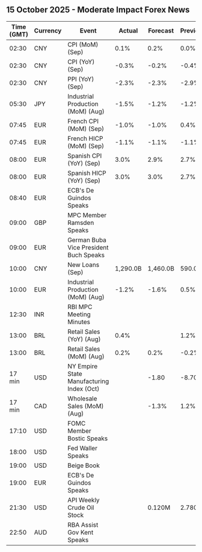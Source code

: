 ## 15 October 2025 - Moderate Impact Forex News

| Time (GMT) | Currency | Event | Actual | Forecast | Previous |
|------|----------|-------|--------|----------|----------|
| 02:30 | CNY | CPI (MoM) (Sep) | 0.1% | 0.2% | 0.0% |
| 02:30 | CNY | CPI (YoY) (Sep) | -0.3% | -0.2% | -0.4% |
| 02:30 | CNY | PPI (YoY) (Sep) | -2.3% | -2.3% | -2.9% |
| 05:30 | JPY | Industrial Production (MoM) (Aug) | -1.5% | -1.2% | -1.2% |
| 07:45 | EUR | French CPI (MoM) (Sep) | -1.0% | -1.0% | 0.4% |
| 07:45 | EUR | French HICP (MoM) (Sep) | -1.1% | -1.1% | -1.1% |
| 08:00 | EUR | Spanish CPI (YoY) (Sep) | 3.0% | 2.9% | 2.7% |
| 08:00 | EUR | Spanish HICP (YoY) (Sep) | 3.0% | 3.0% | 2.7% |
| 08:40 | EUR | ECB's De Guindos Speaks |  |  |  |
| 09:00 | GBP | MPC Member Ramsden Speaks |  |  |  |
| 09:00 | EUR | German Buba Vice President Buch Speaks |  |  |  |
| 10:00 | CNY | New Loans (Sep) | 1,290.0B | 1,460.0B | 590.0B |
| 10:00 | EUR | Industrial Production (MoM) (Aug) | -1.2% | -1.6% | 0.5% |
| 12:30 | INR | RBI MPC Meeting Minutes |  |  |  |
| 13:00 | BRL | Retail Sales (YoY) (Aug) | 0.4% |  | 1.2% |
| 13:00 | BRL | Retail Sales (MoM) (Aug) | 0.2% | 0.2% | -0.2% |
| 17 min | USD | NY Empire State Manufacturing Index (Oct) |  | -1.80 | -8.70 |
| 17 min | CAD | Wholesale Sales (MoM) (Aug) |  | -1.3% | 1.2% |
| 17:10 | USD | FOMC Member Bostic Speaks |  |  |  |
| 18:00 | USD | Fed Waller Speaks |  |  |  |
| 19:00 | USD | Beige Book |  |  |  |
| 19:00 | EUR | ECB's De Guindos Speaks |  |  |  |
| 21:30 | USD | API Weekly Crude Oil Stock |  | 0.120M | 2.780M |
| 22:50 | AUD | RBA Assist Gov Kent Speaks |  |  |  |
